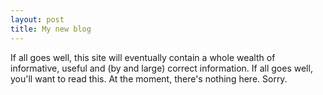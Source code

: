 ```yaml
---
layout: post
title: My new blog
---
```


If all goes well, this site will eventually contain a whole wealth of informative, useful and (by and large) correct information. If all goes well, you'll want to read this. At the moment, there's nothing here. Sorry.
